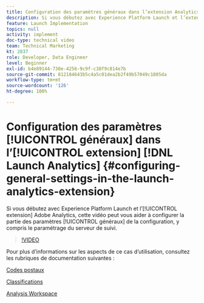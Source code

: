```yaml
---
title: Configuration des paramètres généraux dans l’extension Analytics Launch
description: Si vous débutez avec Experience Platform Launch et l’extension Adobe Analytics, cette vidéo peut vous aider à configurer la partie des paramètres généraux de la configuration, y compris le paramétrage du serveur de suivi.
feature: Launch Implementation
topics: null
activity: implement
doc-type: technical video
team: Technical Marketing
kt: 2837
role: Developer, Data Engineer
level: Beginner
exl-id: b4e89144-730e-4256-9c9f-c38f9c814e7b
source-git-commit: 812184643b5c4a5c01dea2b2f49b57049c1805da
workflow-type: tm+mt
source-wordcount: '126'
ht-degree: 100%

---
```


# Configuration des paramètres [!UICONTROL généraux] dans l’[!UICONTROL extension] [!DNL Launch Analytics] {#configuring-general-settings-in-the-launch-analytics-extension}

Si vous débutez avec Experience Platform Launch et l’[!UICONTROL extension] Adobe Analytics, cette vidéo peut vous aider à configurer la partie des paramètres [!UICONTROL généraux] de la configuration, y compris le paramétrage du serveur de suivi.

>[!VIDEO](https://video.tv.adobe.com/v/27093/?quality=12&learn=on)

Pour plus d’informations sur les aspects de ce cas d’utilisation, consultez les rubriques de documentation suivantes :

[Codes postaux](https://experienceleague.adobe.com/docs/analytics/components/dimensions/zip-code.html?lang=fr)

[Classifications](https://experienceleague.adobe.com/docs/analytics/components/classifications/c-classifications.html?lang=fr)

[Analysis Workspace](https://experienceleague.adobe.com/docs/analytics/analyze/analysis-workspace/analysis-workspace-features.html?lang=fr)
